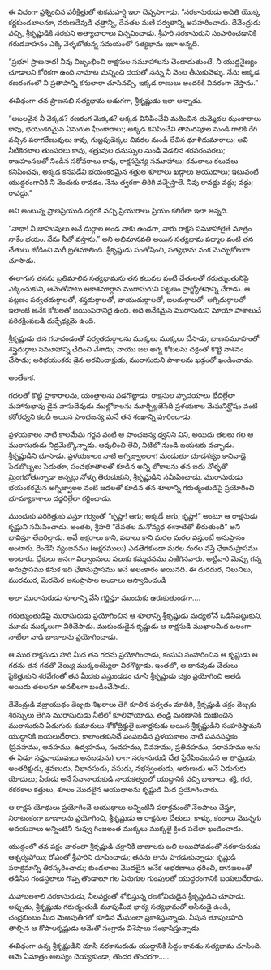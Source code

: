 ﻿ఈ విధంగా ప్రశ్నించిన పరీక్షిత్తుతో శుకమహర్షి ఇలా చెప్పసాగాడు. “నరకాసురుడు అదితి యొక్క కర్ణకుండలాలనూ, వరుణదేవుడి ఛత్రాన్ని, దేవతల మణి పర్వతాన్ని అపహరించాడు. దేవేంద్రుడు వచ్చి, శ్రీకృష్ణుడికి నరకుని అత్యాచారాలు విన్నవించాడు. శ్రీహరి నరకాసురుని సంహరించడానికి గరుడవాహనం ఎక్కి వెళ్ళబోతున్న సమయంలో సత్యభామ ఇలా అన్నది. 

“ప్రభూ! ప్రాణనాథ! నీవు విజృంభించి రాక్షసుల సమూహాలను చెండాడుతుంటే, నీ యుద్ధనైణ్యం చూడాలని కోరికగా ఉంది నామాట మన్నించి దయతో నన్ను నీ వెంట తీసుకువెళ్ళు. నేను అక్కడ రణరంగంలో నీ ప్రతాపాన్ని కనులారా చూసివచ్చి, ఇక్కడ రాణులు అందరికీ వివరంగా చెప్తాను.” 

ఈవిధంగా తన ప్రాణసఖి సత్యభామ అడుగగా, శ్రీకృష్ణుడు ఇలా అన్నాడు. 

“అబలవైన నీ వెక్కడ? రణరంగ మెక్కడ? అక్కడ వినిపించేవి మదించిన తుమ్మెదల ఝంకారాలు కావు, భయంకరమైన ఏనుగుల ఘీంకారాలు; అక్కడ కనిపించేవి తామరపూల నుండి గాలికి రేగి వచ్చిన పరాగరేణువులు కావు, గుఱ్ఱపుడెక్కల చివరల నుండి లేచిన ధూళిదుమారాలు; అవి నీటికెరటాల తుంపరలు కావు, శత్రువుల ధనుస్సుల నుండి వెడలిన శరపరంపరలు; రాజహంసలతో నిండిన సరోవరాలు కావు, రాక్షససైన్య సమూహాలు; కమలాలు కలువలు కనిపించవు, అక్కడ కనపడేవి భయంకరమైన శత్రుల శూలాలు ఖడ్గాలు ఆయుధాలు; ఇటువంటి యుద్ధరంగానికి నీ వెందుకు రావడం. నేను త్వరగా తిరిగి వచ్చేస్తాలే. నీవు రావద్దు వద్దు; వద్దు; రావద్దు.” 

అని అంటున్న ప్రాణప్రియుడి దగ్గరకి వచ్చి ప్రియురాలు ప్రియం కలిగేలా ఇలా అన్నది. 

“నాథా! నీ బాహువులు అనే దుర్గాల అండ నాకు ఉండగా, వారు రాక్షస సమూహాలైతే మాత్రం నాకేం భయం. నేను నీతో వస్తాను.” అని అభిమానవతి అయిన సత్యభామ పద్మాల వంటి తన చేతులు జోడించి మరీ బ్రతిమాలింది. శ్రీకృష్ణుడు సంతోషించి, సత్యభామ వంక మెచ్చుకోలుగా చూసాడు. 

ఈలాగున తనను బ్రతిమాలిన సత్యభామను తన కలువల వంటి చేతులతో గరుత్ముంతునిపై ఎక్కించుకుని, ఆమెతోపాటు ఆకాశమార్గాన మురాసురుని పట్టణం ప్రాగ్జ్యోతిషాన్ని చేరాడు. ఆ పట్టణం పర్వతదుర్గాలతో, శస్త్రదుర్గాలతో, వాయుదుర్గాలతో, జలదుర్గాలతో, అగ్నిదుర్గాలతో ఇలాంటి అనేక కోటలతో జయింపరానిదై ఉంది. అది అనేకమైన మురాసురుని మాయా పాశాలుచే పరిరక్షింపబడి దుర్భేధ్యమై ఉంది. 

శ్రీకృష్ణుడు తన గదాదండంతో పర్వతదుర్గాలను ముక్కలు ముక్కలు చేసాడు; బాణసమూహంతో శస్త్రదుర్గాల సమూహాన్ని ఛేదించి వేశాడు; వాయు జల అగ్ని కోటలను చక్రంతో కొట్టి నాశనం చేసాడు; అరిభయంకరు డైన అరవిందాక్షుడు, మురాసురుని పాశాలను ఖడ్గంతో ఖండించాడు. 

అంతేకాక. 

గదలతో కొట్టి ప్రాకారాలను, యంత్రాలను పడగొట్టాడు, రాక్షసుల హృదయాలు భేదిల్లేలా మహానుభావు డైన వాసుదేవుడు ముల్లోకాలను మూర్చిల్లజేసేదీ ప్రళయకాల మేఘనిర్ఘోషం వంటి కఠోరధ్వని కలదీ అయిన పాంచజన్య మనే తన శంఖాన్ని పూరించాడు. 

ప్రళయకాలం నాటి కాలమేఘ గర్జన వంటి ఆ పాంచజన్య ధ్వనిని విని, అయిదు తలలు గల ఆ మురాసురుడు నిద్రమేల్కొన్నాడు. ఆవులించి లేచి, నీటిలో నుండి బయటకు వచ్చాడు. శ్రీకృష్ణుడిని చూసాడు. ప్రళయకాలం నాటి అగ్నిజ్వాలలాగ మండుతూ చూడశక్యం కానివాడై పెడబొబ్బలు పెడుతూ, పంచభూతాలతో కూడిన అన్ని లోకాలను తన ఐదు నోళ్ళతో మ్రింగబోతున్నాడా అన్నట్లు నోళ్ళు తెరుచుకుని, శ్రీకృష్ణుడిని సమీపించాడు. మురాసురుడు భయంకరమైన అగ్నిజ్వాలల వంటి జడలతో కూడిన తన శూలాన్ని గరుత్మంతుడిపై ప్రయోగించి భూమ్యాకాశాలు దద్దరిల్లేలా గర్జించాడు. 

ముందుకు పరిగెత్తుకు వస్తూ గర్వంతో “కృష్ణా! ఆగు; అక్కడే ఆగు; కృష్ణా!” అంటూ ఆ రాక్షసుడు కృష్ణుని సమీపించాడు. అంతట, శ్రీహరి “దేవతల మనోవ్యధ ఈనాటితో తీరుతుంది” అని భావిస్తూ తేజరిల్లాడు. 
అవే అక్షరాలు కాని, పదాలు కాని మరల మరల వస్తుంటే అనుప్రాసం అంటారు. రెండేసి వ్యంజనము (అక్షరములు) ఎడతెగకుండా మరల మరల వస్తే ఛేకానుప్రాసము అంటారు. ఛేకులు అనగా విద్వాంసులు పలుకు కమ్మదనము ఎఱిగినవారు. అట్టివారి మెప్పు గన్న అనుప్రాసము కనుక ఇది ఛేకానుప్రాసము అనే అలంకారం అయినది. ఈ దురదుర, నిలునిలు, మురముర, మెరమెర అనుప్రాసాల అందాలు ఆస్వాదించండి 

అలా మురాసురుడు శూలాన్ని వేసి గర్జిస్తూ ముందుకు ఉరుకుతుండగా.... 

గరుత్ముంతుడిపై మురాసురుడు ప్రయోగించిన ఆ శూలాన్ని శ్రీకృష్ణుడు మధ్యలోనే ఒడిసిపట్టుకుని, మూడు ముక్కలుగా విరిచేసాడు. ముకుందుడైన కృష్ణుడు ఆ రాక్షసుడి ముఖాలమీద బలంగా నాటేలా వాడి బాణాలను ప్రయోగించాడు. 

ఆ ముర రాక్షసుడు హరి మీద తన గదను ప్రయోగించాడు, కంసుని సంహరించిన ఆ కృష్ణుడు ఆ గదను తన గదతో వెయ్యి ముక్కలయ్యెలా విరగొట్టాడు. ఇంతలో, ఆ దానవుడు చేతులు పైకెత్తుకుని శరవేగంతో తన మీదకు వస్తుండడం చూసి శ్రీకృష్ణుడు చక్రం ప్రయోగించి అతడి అయిదు తలలనూ అవలీలగా ఖండించేసాడు. 

దేవేంద్రుడి వజ్రాయుధం దెబ్బకు శిఖరాలు తెగి కూలిన పర్వతం మాదిరి, శ్రీకృష్ణుడి చక్రం దెబ్బకు శిరస్సులు తెగిన మురాసురుడు నీటిలో కూలిపోయాడు. తండ్రి మరణానికి దుఃఖించిన మురాసురుని ఏడుగురు కుమారులు శోకోద్రిక్తులై జనార్దనుడు అయిన శ్రీకృష్ణుడిని సంహరిస్తామని యుద్ధానికి బయలుదేరారు. కాలాంతకునిచే పంపబడిన ప్రళయకాలం నాటి పవనసప్తకం (ప్రవహము, ఆవహము, ఉద్వహము, సంవహము, వివహము, ప్రతివహము, పరావహము అను ఈ ఏడూ సప్తవాయువులు అనబడును) లాగా నరకాసురుడి చేత ప్రేరేపింపబడిన ఆ తామ్రుడు, అంతరిక్షుడు, శ్రవణుడు, విభావసుడు, వసుడు, నభస్వంతుడు, అరుణుడు అనే ఏడుగురు యోధులు; పీఠుడు అనే సేనానాయకుడి నాయకత్వంలో యుద్ధానికి వచ్చి బాణాలు, శక్తి, గద, రకరకాల కత్తులు, శూలం మొదలైన ఆయుధాలను కృష్ణుడి మీద ప్రయోగించారు. 

ఆ రాక్షస యోధులు ప్రయోగించే ఆయుధాలు అన్నింటినీ పరాక్రమంతో నేలపాలు చేస్తూ, నిరాటంకంగా బాణాలను ప్రయోగించి, శ్రీకృష్ణుడు ఆ రాక్షసుల చేతులు, కాళ్ళు, కంఠాలు మొన్నగు అవయవాలు అన్నింటినీ నువ్వు గింజలంత ముక్కలు ముక్కలై క్రింద పడేలా ఖండించాడు. 

యుద్ధంలో తన పక్షం వారంతా శ్రీకృష్ణుడి చక్రానికి బాణాలకు బలి అయిపోవడంతో నరకాసురుడు ఆశ్చర్యపోయి; రోషంతో శ్రీహరిని దూషించాడు; తనను తాను పొగడుకున్నాడు; కృష్ణుడి పరాక్రమాన్ని తిరస్కరించాడు; కుండలాలు మొదలైన అనేక ఆభరణాలు ధరించి, దానజలంతో తడిసిన గండస్థలాలు గొప్ప తొండాలూ గల ఏనుగుల గుంపులతో యుద్ధరంగానికి బయలుదేరాడు. 

మహాబలశాలి నరకాసురుడు, నీలవర్ణంతో శోభిస్తున్న రణకోవిదుడైన శ్రీకృష్ణుడిని చూసాడు. అప్పుడు, శ్రీకృష్ణుడు గరుత్మంతుడి మూపుమీద భార్య సత్యభామతో ఆసీనుడై ఉండి, చంద్రబింబం మీద మెఱపుతీగతో కూడిన మేఘంలా ప్రకాశిస్తున్నాడు. వీపున తూపులపొది తాల్చిన ఆ గోపాలకృష్ణుడు ఆమెతో సంగ్రామ విశేషాలు సంభాషిస్తున్నాడు. 

ఈవిధంగా ఉన్న శ్రీకృష్ణుడిని చూసి నరకాసురుడు యుద్ధానికి సిద్ధం కావడం సత్యభామ చూసింది. ఆమె ఏమాత్రం ఆలస్యం చెయ్యకుండా, తొందర తొందరగా..... 

